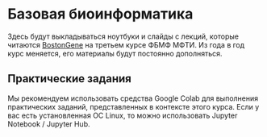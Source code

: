 # Базовая биоинформатика

Здесь будут выкладываться ноутбуки и слайды с лекций, которые читаются [BostonGene](https://bostongene.com/) на третьем курсе ФБМФ МФТИ. Из года в год курс меняется, его материалы будут постоянно дополняться.

## Практические задания

Мы рекомендуем использовать средства Google Colab для выполнения практических заданий, представленных в контексте этого курса. Если у вас есть установленная ОС Linux, то можно использовать Jupyter Notebook / Jupyter Hub.
